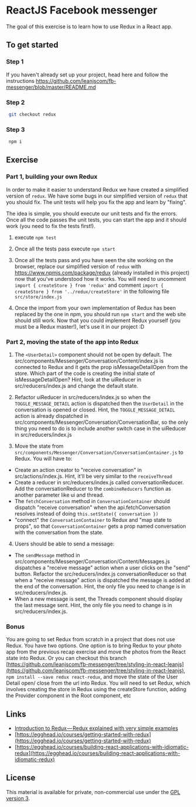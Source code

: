# ReactJS Facebook messenger

The goal of this exercise is to learn how to use Redux in a React app.

## To get started

### Step 1

If you haven't already set up your project, head here and follow the instructions https://github.com/leanjscom/fb-messenger/blob/master/README.md


### Step 2
```sh
 git checkout redux
 ```
 
### Step 3
```sh
 npm i
 ```
 
## Exercise

### Part 1, building your own Redux

In order to make it easier to understand Redux we have created a simplified version of `redux`. We have some bugs in our simplified version of `redux` that you should fix. The unit tests will help you fix the app and learn by "fixing".

The idea is simple, you should execute our unit tests and fix the errors. Once all the code passes the unit tests, you can start the app and it should work (you need to fix the tests first!).

1. execute `npm test`

2. Once all the tests pass execute `npm start`

3. Once all the tests pass and you have seen the site working on the browser, replace our simplified version of `redux` with https://www.npmjs.com/package/redux (already installed in this project) now that you've understood how it works. You will need to uncomment `import { createStore } from 'redux'` and comment `import { createStore } from '../redux/createStore'` in the following file `src/store/index.js`

4. Once the import from your own implementation of Redux has been replaced by the one in npm, you should run `npm start` and the web site should still work. Now that you could implement Redux yourself (you must be a Redux master!), let's use it in our project :D

### Part 2, moving the state of the app into Redux


1. The ```<UserDetail>``` component should not be open by default. The src/components/Messenger/Conversation/Content/index.js is connected to Redux and it gets the prop isMessageDetailOpen from the store. Which part of the code is creating the initial state of isMessageDetailOpen? Hint, look at the uiReducer in src/reducers/index.js and change the default state.

2. Refactor uiReducer in src/reducers/index.js so when the ```TOGGLE_MESSAGE_DETAIL``` action is dispatched then the ```UserDetail``` in the conversation is opened or closed. Hint, the ```TOGGLE_MESSAGE_DETAIL``` action is already dispatched in src/components/Messenger/Conversation/ConversationBar, so the only thing you need to do is to include another switch case in the uiReducer in  src/reducers/index.js  

3. Move the state from ```src/components/Messenger/Conversation/ConversationContainer.js``` to Redux. You will have to:
  - Create an action creator to "receive conversation" in src/actions/index.js. Hint, it'll be very similar to the ```receiveThread```
  - Create a reducer in src/reducers/index.js called conversationReducer. Add the conversationReducer to the ```combineReducers``` function as another parameter like ui and thread.
  - The ```fetchConversation``` method in ```ConversationContainer``` should dispatch "receive conversation" when the api.fetchConversation resolves instead of doing ```this.setState({ conversation })```
  - "connect" the ```ConversationContainer``` to Redux and "map state to props", so that ```ConversationContainer``` gets a prop named conversation with the conversation from the state.

4. Users should be able to send a message:
  - The ```sendMessage``` method in src/components/Messenger/Conversation/Content/Messages.js dispatches a "receive message" action when a user clicks on the "send" button. Refactor the src/reducers/index.js conversationReducer so that when a "receive message" action is dispatched the message is added at the end of the conversation. Hint, the only file you need to change is in src/reducers/index.js.
  - When a new message is sent, the Threads component should display the last message sent. Hint, the only file you need to change is in src/reducers/index.js.

### Bonus

You are going to set Redux from scratch in a project that does not use Redux. You have two options. One option is to bring Redux to your photo app from the previous recap exercise and move the photos from the React state into Redux. Or you can checkout this branch [https://github.com/leanjscom/fb-messenger/tree/styling-in-react-leanjs](https://github.com/leanjscom/fb-messenger/tree/styling-in-react-leanjs), ```npm install --save redux react-redux```, and move the state of the User Detail open/ close from the url into Redux. You will need to set Redux, which involves creating the store in Redux using the createStore function, adding the Provider component in the Root component, etc

## Links

- [Introduction to Redux — Redux explained with very simple examples](https://medium.com/leanjs/introduction-to-redux-redux-explained-with-very-simple-examples-b39d7967ceb8)
- [https://egghead.io/courses/getting-started-with-redux](https://egghead.io/courses/getting-started-with-redux)
- [https://egghead.io/courses/building-react-applications-with-idiomatic-redux](https://egghead.io/courses/building-react-applications-with-idiomatic-redux)

## License

This material is available for private, non-commercial use under the [GPL version 3](http://www.gnu.org/licenses/gpl-3.0-standalone.html).
